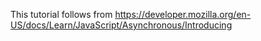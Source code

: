 This tutorial follows from 
https://developer.mozilla.org/en-US/docs/Learn/JavaScript/Asynchronous/Introducing